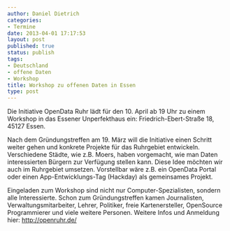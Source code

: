 ```yaml
---
author: Daniel Dietrich
categories:
- Termine
date: 2013-04-01 17:17:53
layout: post
published: true
status: publish
tags:
- Deutschland
- offene Daten
- Workshop
title: Workshop zu offenen Daten in Essen
type: post
---
```


Die Initiative OpenData Ruhr lädt für den 10. April ab 19 Uhr zu einem Workshop in das Essener Unperfekthaus ein: Friedrich-Ebert-Straße 18, 45127 Essen.

Nach dem Gründungstreffen am 19. März will die Initiative einen Schritt weiter gehen und konkrete Projekte für das Ruhrgebiet entwickeln. Verschiedene Städte, wie z.B. Moers, haben vorgemacht, wie man Daten interessierten Bürgern zur Verfügung stellen kann. Diese Idee möchten wir auch im Ruhrgebiet umsetzen. Vorstellbar wäre z.B. ein OpenData Portal oder einen App-Entwicklungs-Tag (Hackday) als gemeinsames Projekt.

Eingeladen zum Workshop sind nicht nur Computer-Spezialisten, sondern alle Interessierte. Schon zum Gründungstreffen kamen Journalisten, Verwaltungsmitarbeiter, Lehrer, Politiker, freie Kartenersteller, OpenSource Programmierer und viele weitere Personen. Weitere Infos und Anmeldung hier: <http://openruhr.de/>